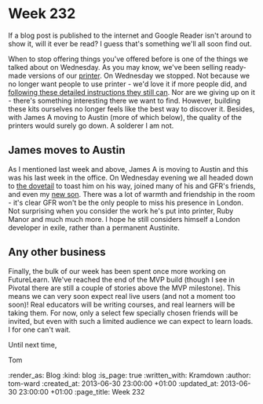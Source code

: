 Week 232
========

If a blog post is published to the internet and Google Reader isn't around to show it, will it ever be read?  I guess that's something we'll all soon find out.

When to stop offering things you've offered before is one of the things we talked about on Wednesday.  As you may know, we've been selling ready-made versions of our [printer](http://gofreerange.com/printer).  On Wednesday we stopped.  Not because we no longer want people to use printer - we'd love it if more people did, and [following these detailed instructions they still can](https://github.com/freerange/printer/wiki/Making-your-own-printer).  Nor are we giving up on it - there's something interesting there we want to find.  However, building these kits ourselves no longer feels like the best way to discover it.  Besides, with James A moving to Austin (more of which below), the quality of the printers would surely go down.  A solderer I am not.

## James moves to Austin

As I mentioned last week and above, James A is moving to Austin and this was his last week in the office.  On Wednesday evening we all headed down to [the dovetail](http://dovepubs.com/aboutdovetail/) to toast him on his way, joined many of his and GFR's friends, and even my [new son](https://twitter.com/tomafro/status/349921159313244161/photo/1).  There was a lot of warmth and friendship in the room - it's clear GFR won't be the only people to miss his presence in London.  Not surprising when you consider the work he's put into printer, Ruby Manor and much much more.  I hope he still considers himself a London developer in exile, rather than a permanent Austinite.

## Any other business

Finally, the bulk of our week has been spent once more working on FutureLearn.  We've reached the end of the MVP build (though I see in Pivotal there are still a couple of stories above the MVP milestone).  This means we can very soon expect real live users (and not a moment too soon)!  Real educators will be writing courses, and real learners will be taking them.  For now, only a select few specially chosen friends will be invited, but even with such a limited audience we can expect to learn loads.  I for one can't wait.

Until next time,

Tom

:render_as: Blog
:kind: blog
:is_page: true
:written_with: Kramdown
:author: tom-ward
:created_at: 2013-06-30 23:00:00 +01:00
:updated_at: 2013-06-30 23:00:00 +01:00
:page_title: Week 232
